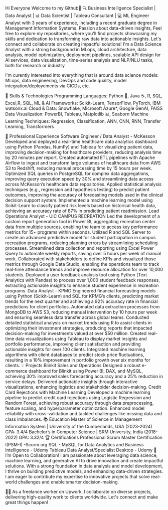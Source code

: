 
Hi  Everyone Welcome to my Github🚀
🔍 Business Intelligence Specialist | Data Analyst | 📊 Data Scientist | Tableau Consultant | 💻 ML Engineer
Analyst with 3 years of experience, including a recent graduate degree in Management Information Systems. Passion about data-driven insights, Feel free to explore my repositories, where you'll find projects showcasing my skills and dedication to transforming raw data into actionable insights. Let's connect and collaborate on creating impactful solutions! I'm a Data Science Analyst with a strong background in MLops, cloud architecture, data analysis, model optimization, deployment pipelines, scalable API design for AI services, data visualization, time-series analysis and NLP/NLU tasks, both for research or industry

I'm curently interested into everything that is around data science models: MLops, data engineering, DevOps and code quality, model integration/deployements via CICDs, etc.

🧠 Skills & Technologies
Programming Languages: Python 🐍, Java ☕, R, SQL, Excel,R, SQL,
ML & AI Frameworks: Scikit-Learn, TensorFlow, PyTorch, IBM watsonx.ai
Cloud & Data: Snowflake, Microsoft Azure*, Google GenAI, FAISS
Data Visualization: PowerBI, Tableau, Matplotlib 📊, Seaborn
Machine Learning Techniques: Regression, Classification, ANN, CNN, RNN, Transfer Learning, Transformers
            

🔬 Professional Experience
Software Engineer / Data Analyst - McKesson
Developed and deployed a real-time healthcare data analytics dashboard using Python (Pandas, NumPy) and Tableau for visualizing patient data, improving decision-making for healthcare providers, reducing analysis time by 20 minutes per report.
Created automated ETL pipelines with Apache Airflow to ingest and transform large volumes of healthcare data from AWS S3 to Redshift, reducing manual processing time by 15 hours per week.
Optimized SQL queries in PostgreSQL for complex data aggregations, improving query execution speed by 30% and streamlining data access across McKesson’s healthcare data repositories.
Applied statistical analysis techniques (e.g., regression and hypothesis testing) to predict patient outcomes, improving the accuracy of forecasting models used in the clinical decision support system.
Implemented a machine learning model using Scikit-Learn to classify patient risk levels based on historical health data, achieving an accuracy rate of 87% in predicting patient readmission.
Lead Operations Analyst - UIC CAMPUS RECREATION
Led the development of a custom report generation tool in Power BI, aggregating recreation center data from multiple sources, enabling the team to access key performance metrics for 15+ programs within seconds.
Utilized R and SQL Server to create an advanced predictive model for student participation in campus recreation programs, reducing planning errors by streamlining scheduling processes.
Streamlined data collection and reporting using Excel Power Query to automate weekly reports, saving over 5 hours per week of manual work.
Collaborated with stakeholders to define KPIs and visualized those metrics through Google Data Studio, enabling the operations team to track real-time attendance trends and improve resource allocation for over 10,000 students.
Deployed a user feedback analysis tool using Python (Text Analytics with Pandas) to process over 1,000 student feedback responses, extracting actionable insights to enhance student experience in recreation programs.
Data Analyst - KPMG
Engineered financial forecasting models using Python (Scikit-Learn) and SQL for KPMG’s clients, predicting market trends for the next quarter and achieving a 92% accuracy rate in financial predictions for client portfolios.
Automated data extraction processes from MongoDB to AWS S3, reducing manual intervention by 10 hours per week and ensuring seamless data transfer across global teams.
Conducted detailed statistical analysis on market trends using R to assist clients in optimizing their investment strategies, producing reports that impacted decision-making for investments valued at over $50 million.
Created real-time data visualizations using Tableau to display market insights and portfolio performance, improving client satisfaction and providing actionable insights for over 100 clients.
Integrated machine learning algorithms with client databases to predict stock price fluctuations, resulting in a 10% improvement in portfolio growth over six months for clients.
💡 Projects
Blinkit Sales and Operations
Designed a robust e-commerce dashboard for Blinkit using Power BI, DAX, and MySQL, achieving 30% improved sales forecasting accuracy and a 25% reduction in service delays. Delivered actionable insights through interactive visualizations, enhancing logistics and stakeholder decision-making.
Credit Card Rejections with Machine Learning
Developed a machine learning pipeline to predict credit card rejections using Logistic Regression and Random Forest, achieving robust accuracy through data preprocessing, feature scaling, and hyperparameter optimization. Enhanced model reliability with cross-validation and tackled challenges like missing data and class imbalances.
📚 Education
Master of Science in Management Information System | University of the Cumberlands, USA (2023-2024)
GPA: 3.4/4
Bachelor’s in Computer Science | SRM University, India (2018-2022)
GPA: 3.32/4
🏆 Certifications
Professional Scrum Master Certification I(PSM-I) -Scurm.org
SQL - MySQL for Data Analytics and Business Intelligence - Udemy
Tableau Data Analyst/Specialist Desktop - Udemy
💞️ I’m Open to Collaboration!
I am passionate about leveraging data science, machine learning, and generative AI to drive innovation and create impactful solutions. With a strong foundation in data analysis and model development, I thrive on building predictive models, and enhancing data-driven strategies. I am eager to contribute my expertise to innovative projects that solve real-world challenges and enable smarter decision-making.

👨‍💻 As a freelance worker on Upwork, I collaborate on diverse projects, delivering high-quality work to clients worldwide. Let's connect and make great things happen!
